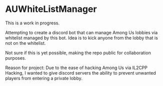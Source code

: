 # AUWhiteListManager
This is a work in progress. 

Attempting to create a discord bot that can manage Among Us lobbies via whitelist managed by this bot.
Idea is to kick anyone from the lobby that is not on the whitelist.

Not sure if this is yet possible, making the repo public for collaboration purposes.

Reason for project: Due to the ease of hacking Among Us via IL2CPP Hacking, I wanted to give discord servers the ability to prevent unwanted players from entering a private lobby.
